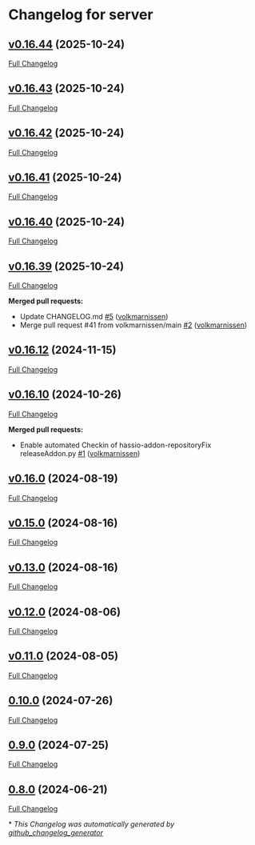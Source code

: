 # Changelog for server

## [v0.16.44](https://github.com/volkmarnissen/server/tree/v0.16.44) (2025-10-24)

[Full Changelog](https://github.com/volkmarnissen/server/compare/v0.16.43...v0.16.44)

## [v0.16.43](https://github.com/volkmarnissen/server/tree/v0.16.43) (2025-10-24)

[Full Changelog](https://github.com/volkmarnissen/server/compare/v0.16.42...v0.16.43)

## [v0.16.42](https://github.com/volkmarnissen/server/tree/v0.16.42) (2025-10-24)

[Full Changelog](https://github.com/volkmarnissen/server/compare/v0.16.41...v0.16.42)

## [v0.16.41](https://github.com/volkmarnissen/server/tree/v0.16.41) (2025-10-24)

[Full Changelog](https://github.com/volkmarnissen/server/compare/v0.16.40...v0.16.41)

## [v0.16.40](https://github.com/volkmarnissen/server/tree/v0.16.40) (2025-10-24)

[Full Changelog](https://github.com/volkmarnissen/server/compare/v0.16.39...v0.16.40)

## [v0.16.39](https://github.com/volkmarnissen/server/tree/v0.16.39) (2025-10-24)

[Full Changelog](https://github.com/volkmarnissen/server/compare/v0.16.12...v0.16.39)

**Merged pull requests:**

- Update CHANGELOG.md [\#5](https://github.com/volkmarnissen/server/pull/5) ([volkmarnissen](https://github.com/volkmarnissen))
- Merge pull request \#41 from volkmarnissen/main [\#2](https://github.com/volkmarnissen/server/pull/2) ([volkmarnissen](https://github.com/volkmarnissen))

## [v0.16.12](https://github.com/volkmarnissen/server/tree/v0.16.12) (2024-11-15)

[Full Changelog](https://github.com/volkmarnissen/server/compare/v0.16.10...v0.16.12)

## [v0.16.10](https://github.com/volkmarnissen/server/tree/v0.16.10) (2024-10-26)

[Full Changelog](https://github.com/volkmarnissen/server/compare/v0.16.0...v0.16.10)

**Merged pull requests:**

- Enable automated Checkin of hassio-addon-repositoryFix releaseAddon.py [\#1](https://github.com/volkmarnissen/server/pull/1) ([volkmarnissen](https://github.com/volkmarnissen))

## [v0.16.0](https://github.com/volkmarnissen/server/tree/v0.16.0) (2024-08-19)

[Full Changelog](https://github.com/volkmarnissen/server/compare/v0.15.0...v0.16.0)

## [v0.15.0](https://github.com/volkmarnissen/server/tree/v0.15.0) (2024-08-16)

[Full Changelog](https://github.com/volkmarnissen/server/compare/v0.13.0...v0.15.0)

## [v0.13.0](https://github.com/volkmarnissen/server/tree/v0.13.0) (2024-08-16)

[Full Changelog](https://github.com/volkmarnissen/server/compare/v0.12.0...v0.13.0)

## [v0.12.0](https://github.com/volkmarnissen/server/tree/v0.12.0) (2024-08-06)

[Full Changelog](https://github.com/volkmarnissen/server/compare/v0.11.0...v0.12.0)

## [v0.11.0](https://github.com/volkmarnissen/server/tree/v0.11.0) (2024-08-05)

[Full Changelog](https://github.com/volkmarnissen/server/compare/0.10.0...v0.11.0)

## [0.10.0](https://github.com/volkmarnissen/server/tree/0.10.0) (2024-07-26)

[Full Changelog](https://github.com/volkmarnissen/server/compare/0.9.0...0.10.0)

## [0.9.0](https://github.com/volkmarnissen/server/tree/0.9.0) (2024-07-25)

[Full Changelog](https://github.com/volkmarnissen/server/compare/0.8.0...0.9.0)

## [0.8.0](https://github.com/volkmarnissen/server/tree/0.8.0) (2024-06-21)

[Full Changelog](https://github.com/volkmarnissen/server/compare/c887779cc03ebbe51dd0b2eb0456314798829518...0.8.0)



\* *This Changelog was automatically generated by [github_changelog_generator](https://github.com/github-changelog-generator/github-changelog-generator)*
